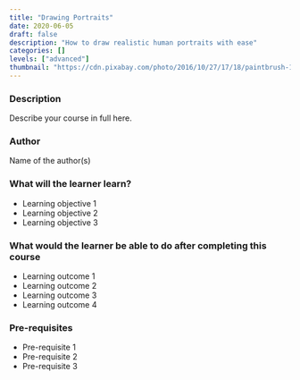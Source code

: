 ```yaml
---
title: "Drawing Portraits"
date: 2020-06-05
draft: false
description: "How to draw realistic human portraits with ease"
categories: []
levels: ["advanced"]
thumbnail: "https://cdn.pixabay.com/photo/2016/10/27/17/18/paintbrush-1775826_1280.jpg"
---
```

### Description
Describe your course in full here.

### Author
Name of the author(s)

### What will the learner learn?
- Learning objective 1
- Learning objective 2
- Learning objective 3

### What would the learner be able to do after completing this course
- Learning outcome 1
- Learning outcome 2
- Learning outcome 3
- Learning outcome 4

### Pre-requisites
- Pre-requisite 1
- Pre-requisite 2
- Pre-requisite 3
